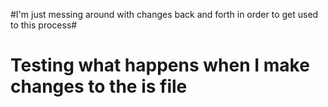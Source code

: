 #I'm just messing around with changes back and forth in order to get used to this process#

# Testing what happens when I make changes to the is file #
